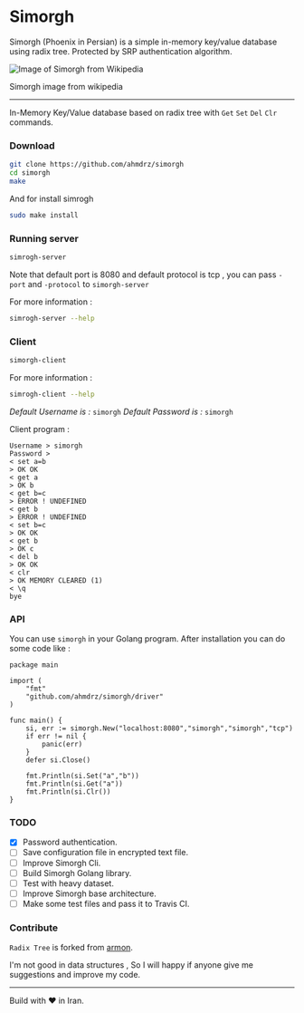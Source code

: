 # Simorgh

Simorgh (Phoenix in Persian) is a simple in-memory key/value database using radix tree. Protected by SRP authentication algorithm.

![Image of Simorgh from Wikipedia](https://upload.wikimedia.org/wikipedia/commons/4/43/Phoenix-Fabelwesen.jpg)

Simorgh image from wikipedia

***

In-Memory Key/Value database based on radix tree with `Get` `Set` `Del` `Clr` commands.

### Download

```bash
git clone https://github.com/ahmdrz/simorgh
cd simorgh
make
```

And for install simrogh

```bash
sudo make install
```

### Running server

```bash
simrogh-server
```

Note that default port is 8080 and default protocol is tcp , you can pass `-port` and `-protocol` to `simorgh-server`

For more information :

```bash
simrogh-server --help
```

### Client

```bash
simorgh-client
```

For more information :

```bash
simrogh-client --help
```

*Default Username is :* `simorgh`
*Default Password is :* `simorgh`

Client program :

```
Username > simorgh
Password > 
< set a=b
> OK OK
< get a
> OK b
< get b=c
> ERROR ! UNDEFINED
< get b
> ERROR ! UNDEFINED
< set b=c
> OK OK
< get b
> OK c
< del b
> OK OK
< clr
> OK MEMORY CLEARED (1)
< \q
bye
```

### API

You can use `simorgh` in your Golang program.
After installation you can do some code like :

```golang
package main

import (
    "fmt"
    "github.com/ahmdrz/simorgh/driver"    
)

func main() {
    si, err := simorgh.New("localhost:8080","simorgh","simorgh","tcp")
	if err != nil {
		panic(err)
	}
	defer si.Close()

    fmt.Println(si.Set("a","b"))
    fmt.Println(si.Get("a"))
    fmt.Println(si.Clr())
}
```

### TODO

- [x] Password authentication.
- [ ] Save configuration file in encrypted text file.
- [ ] Improve Simorgh Cli.
- [ ] Build Simorgh Golang library.
- [ ] Test with heavy dataset.
- [ ] Improve Simorgh base architecture.
- [ ] Make some test files and pass it to Travis CI.

### Contribute

`Radix Tree` is forked from [armon](https://github.com/armon/go-radix). 

I'm not good in data structures , So I will happy if anyone give me suggestions and improve my code.

***

Build with :heart: in Iran.
